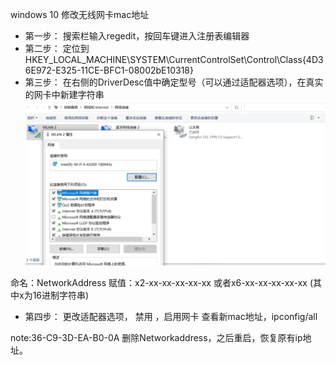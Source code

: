 windows 10 修改无线网卡mac地址
- 第一步：
搜索栏输入regedit，按回车键进入注册表编辑器
- 第二步：
定位到HKEY_LOCAL_MACHINE\SYSTEM\CurrentControlSet\Control\Class\{4D36E972-E325-11CE-BFC1-08002bE10318}
- 第三步：
在右侧的DriverDesc值中确定型号（可以通过适配器选项），在真实的网卡中新建字符串
![网络适配器](../images/%E9%80%82%E9%85%8D%E5%99%A8.png)

命名：NetworkAddress
赋值：x2-xx-xx-xx-xx-xx 或者x6-xx-xx-xx-xx-xx (其中x为16进制字符串)
- 第四步：
更改适配器选项，
禁用 ，启用网卡
查看新mac地址，ipconfig/all

note:36-C9-3D-EA-B0-0A
删除Networkaddress，之后重启，恢复原有ip地址。
